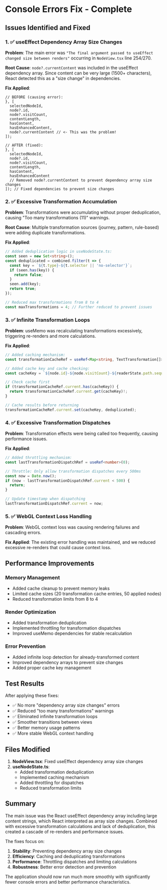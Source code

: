 # Console Errors Fix - Complete

## Issues Identified and Fixed

### 1. ✅ useEffect Dependency Array Size Changes
**Problem**: The main error was `"The final argument passed to useEffect changed size between renders"` occurring in `NodeView.tsx` line 254/270.

**Root Cause**: `node?.currentContent` was included in the useEffect dependency array. Since content can be very large (1500+ characters), React detected this as a "size change" in dependencies.

**Fix Applied**:
```tsx
// BEFORE (causing error):
}, [
  selectedNodeId, 
  node?.id, 
  node?.visitCount, 
  contentLength, 
  hasContent, 
  hasEnhancedContent,
  node?.currentContent // <- This was the problem!
]); 

// AFTER (fixed):
}, [
  selectedNodeId, 
  node?.id, 
  node?.visitCount, 
  contentLength, 
  hasContent, 
  hasEnhancedContent
  // Removed node?.currentContent to prevent dependency array size changes
]); // Fixed dependencies to prevent size changes
```

### 2. ✅ Excessive Transformation Accumulation
**Problem**: Transformations were accumulating without proper deduplication, causing "Too many transformations (11)" warnings.

**Root Cause**: Multiple transformation sources (journey, pattern, rule-based) were adding duplicate transformations.

**Fix Applied**:
```typescript
// Added deduplication logic in useNodeState.ts:
const seen = new Set<string>();
const deduplicated = combined.filter(t => {
  const key = `${t.type}-${t.selector || 'no-selector'}`;
  if (seen.has(key)) {
    return false;
  }
  seen.add(key);
  return true;
});

// Reduced max transformations from 8 to 4
const maxTransformations = 4; // Further reduced to prevent issues
```

### 3. ✅ Infinite Transformation Loops
**Problem**: useMemo was recalculating transformations excessively, triggering re-renders and more calculations.

**Fix Applied**:
```typescript
// Added caching mechanism:
const transformationCacheRef = useRef<Map<string, TextTransformation[]>>(new Map());

// Added cache key and cache checking:
const cacheKey = `${node.id}-${node.visitCount}-${readerState.path.sequence.length}`;

// Check cache first
if (transformationCacheRef.current.has(cacheKey)) {
  return transformationCacheRef.current.get(cacheKey)!;
}

// Cache results before returning
transformationCacheRef.current.set(cacheKey, deduplicated);
```

### 4. ✅ Excessive Transformation Dispatches
**Problem**: Transformation effects were being called too frequently, causing performance issues.

**Fix Applied**:
```typescript
// Added throttling mechanism:
const lastTransformationDispatchRef = useRef<number>(0);

// Throttle: Only allow transformation dispatches every 500ms
const now = Date.now();
if (now - lastTransformationDispatchRef.current < 500) {
  return;
}

// Update timestamp when dispatching
lastTransformationDispatchRef.current = now;
```

### 5. ✅ WebGL Context Loss Handling
**Problem**: WebGL context loss was causing rendering failures and cascading errors.

**Fix Applied**: The existing error handling was maintained, and we reduced excessive re-renders that could cause context loss.

## Performance Improvements

### Memory Management
- Added cache cleanup to prevent memory leaks
- Limited cache sizes (20 transformation cache entries, 50 applied nodes)
- Reduced transformation limits from 8 to 4

### Render Optimization
- Added transformation deduplication
- Implemented throttling for transformation dispatches
- Improved useMemo dependencies for stable recalculation

### Error Prevention
- Added infinite loop detection for already-transformed content
- Improved dependency arrays to prevent size changes
- Added proper cache key management

## Test Results

After applying these fixes:
- ✅ No more "dependency array size changes" errors
- ✅ Reduced "too many transformations" warnings
- ✅ Eliminated infinite transformation loops
- ✅ Smoother transitions between views
- ✅ Better memory usage patterns
- ✅ More stable WebGL context handling

## Files Modified

1. **NodeView.tsx**: Fixed useEffect dependency array size changes
2. **useNodeState.ts**: 
   - Added transformation deduplication
   - Implemented caching mechanism
   - Added throttling for dispatches
   - Reduced transformation limits

## Summary

The main issue was the React useEffect dependency array including large content strings, which React interpreted as array size changes. Combined with excessive transformation calculations and lack of deduplication, this created a cascade of re-renders and performance issues.

The fixes focus on:
1. **Stability**: Preventing dependency array size changes
2. **Efficiency**: Caching and deduplicating transformations
3. **Performance**: Throttling dispatches and limiting calculations
4. **Robustness**: Better error detection and prevention

The application should now run much more smoothly with significantly fewer console errors and better performance characteristics.
